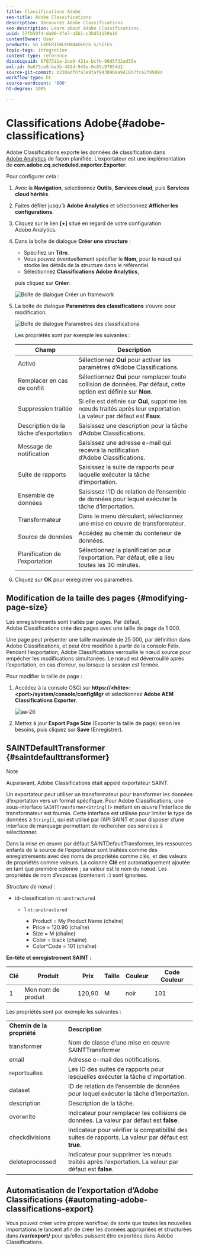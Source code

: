 ```yaml
---
title: Classifications Adobe
seo-title: Adobe Classifications
description: Découvrez Adobe Classifications.
seo-description: Learn about Adobe Classifications.
uuid: 57fb59f4-da90-4fe7-a5b1-c3bd51159a16
contentOwner: User
products: SG_EXPERIENCEMANAGER/6.5/SITES
topic-tags: integration
content-type: reference
discoiquuid: 6787511a-2ce0-421a-bcfb-90d5f32ad35e
exl-id: 0e675ce8-ba3b-481d-949e-0c85c97054d2
source-git-commit: b220adf6fa3e9faf94389b9a9416b7fca2f89d9d
workflow-type: ht
source-wordcount: '600'
ht-degree: 100%

---
```


# Classifications Adobe{#adobe-classifications}

Adobe Classifications exporte les données de classification dans [Adobe Analytics](/help/sites-administering/adobeanalytics.md) de façon planifiée. L’exportateur est une implémentation de **com.adobe.cq.scheduled.exporter.Exporter**.

Pour configurer cela :

1. Avec la **Navigation**, sélectionnez **Outils**, **Services cloud**, puis **Services cloud hérités**.
1. Faites défiler jusqu’à **Adobe Analytics** et sélectionnez **Afficher les configurations**.
1. Cliquez sur le lien **[+]** situé en regard de votre configuration Adobe Analytics.

1. Dans la boîte de dialogue **Créer une structure** :

   * Spécifiez un **Titre**.
   * Vous pouvez éventuellement spécifier le **Nom**, pour le nœud qui stocke les détails de la structure dans le référentiel.
   * Sélectionnez **Classifications Adobe Analytics**,

   puis cliquez sur **Créer**.

   ![Boîte de dialogue Créer un framework](assets/aa-25.png)

1. La boîte de dialogue **Paramètres des classifications** s’ouvre pour modification.

   ![Boîte de dialogue Paramètres des classifications](assets/aa-classifications-settings.png)

   Les propriétés sont par exemple les suivantes :

   | **Champ** | **Description** |
   |---|---|
   | Activé | Sélectionnez **Oui** pour activer les paramètres d’Adobe Classifications. |
   | Remplacer en cas de conflit | Sélectionnez **Oui** pour remplacer toute collision de données. Par défaut, cette option est définie sur **Non**. |
   | Suppression traitée | Si elle est définie sur **Oui**, supprime les nœuds traités après leur exportation. La valeur par défaut est **Faux**. |
   | Description de la tâche d’exportation | Saisissez une description pour la tâche d’Adobe Classifications. |
   | Message de notification | Saisissez une adresse e-mail qui recevra la notification d’Adobe Classifications. |
   | Suite de rapports | Saisissez la suite de rapports pour laquelle exécuter la tâche d’importation. |
   | Ensemble de données | Saisissez l’ID de relation de l’ensemble de données pour lequel exécuter la tâche d’importation. |
   | Transformateur | Dans le menu déroulant, sélectionnez une mise en œuvre de transformateur. |
   | Source de données | Accédez au chemin du conteneur de données. |
   | Planification de l’exportation | Sélectionnez la planification pour l’exportation. Par défaut, elle a lieu toutes les 30 minutes. |

1. Cliquez sur **OK** pour enregistrer vos paramètres.

## Modification de la taille des pages {#modifying-page-size}

Les enregistrements sont traités par pages. Par défaut, Adobe Classifications crée des pages avec une taille de page de 1 000.

Une page peut présenter une taille maximale de 25 000, par définition dans Adobe Classifications, et peut être modifiée à partir de la console Felix. Pendant l’exportation, Adobe Classifications verrouille le nœud source pour empêcher les modifications simultanées. Le nœud est déverrouillé après l’exportation, en cas d’erreur, ou lorsque la session est fermée.

Pour modifier la taille de page :

1. Accédez à la console OSGi sur **https://&lt;hôte>:&lt;port>/system/console/configMgr** et sélectionnez **Adobe AEM Classifications Exporter**.

   ![aa-26](assets/aa-26.png)

1. Mettez à jour **Export Page Size** (Exporter la taille de page) selon les besoins, puis cliquez sur **Save** (Enregistrer).

## SAINTDefaultTransformer {#saintdefaulttransformer}

>[!NOTE]
>
>Auparavant, Adobe Classifications était appelé exportateur SAINT.

Un exportateur peut utiliser un transformateur pour transformer les données d’exportation vers un format spécifique. Pour Adobe Classifications, une sous-interface `SAINTTransformer<String[]>` mettant en œuvre l’interface de transformateur est fournie. Cette interface est utilisée pour limiter le type de données à `String[]`, qui est utilisé par l’API SAINT et pour disposer d’une interface de marquage permettant de rechercher ces services à sélectionner.

Dans la mise en œuvre par défaut SAINTDefaultTransformer, les ressources enfants de la source de l’exportateur sont traitées comme des enregistrements avec des noms de propriétés comme clés, et des valeurs de propriétés comme valeurs. La colonne **Clé** est automatiquement ajoutée en tant que première colonne ; sa valeur est le nom du nœud. Les propriétés de nom d’espaces (contenant `:`) sont ignorées.

*Structure de nœud :*

* id-classification `nt:unstructured`

   * 1 `nt:unstructured`

      * Product = My Product Name (chaîne)
      * Price = 120.90 (chaîne)
      * Size = M (chaîne)
      * Color = black (chaîne)
      * Color^Code = 101 (chaîne)

**En-tête et enregistrement SAINT :**

| **Clé** | **Produit** | **Prix** | **Taille** | **Couleur** | **Code Couleur** |
|---|---|---|---|---|---|
| 1 | Mon nom de produit | 120,90 | M | noir | 101 |

Les propriétés sont par exemple les suivantes :

<table>
 <tbody>
  <tr>
   <td><strong>Chemin de la propriété</strong></td>
   <td><strong>Description</strong></td>
  </tr>
  <tr>
   <td>transformer</td>
   <td>Nom de classe d’une mise en œuvre SAINTTransformer</td>
  </tr>
  <tr>
   <td>email</td>
   <td>Adresse e-mail des notifications.</td>
  </tr>
  <tr>
   <td>reportsuites</td>
   <td>Les ID des suites de rapports pour lesquelles exécuter la tâche d’importation. </td>
  </tr>
  <tr>
   <td>dataset</td>
   <td>ID de relation de l’ensemble de données pour lequel exécuter la tâche d’importation. </td>
  </tr>
  <tr>
   <td>description</td>
   <td>Description de la tâche. <br /> </td>
  </tr>
  <tr>
   <td>overwrite</td>
   <td>Indicateur pour remplacer les collisions de données. La valeur par défaut est <strong>false</strong>.</td>
  </tr>
  <tr>
   <td>checkdivisions</td>
   <td>Indicateur pour vérifier la compatibilité des suites de rapports. La valeur par défaut est <strong>true</strong>.</td>
  </tr>
  <tr>
   <td>deleteprocessed</td>
   <td>Indicateur pour supprimer les nœuds traités après l’exportation. La valeur par défaut est <strong>false</strong>.</td>
  </tr>
 </tbody>
</table>

## Automatisation de l’exportation d’Adobe Classifications {#automating-adobe-classifications-export}

Vous pouvez créer votre propre workflow, de sorte que toutes les nouvelles importations le lancent afin de créer les données appropriées et structurées dans **/var/export/** pour qu’elles puissent être exportées dans Adobe Classifications.
